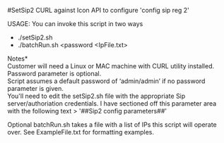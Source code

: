 #SetSip2
CURL against Icon API to configure 'config sip reg 2'

USAGE: You can invoke this script in two ways

- ./setSip2.sh <password> <IPofMachine>
- ./batchRun.sh <password <IpFile.txt>
  
Notes* <br />
Customer will need a Linux or MAC machine with CURL utility installed.  
Password parameter is optional.  
Script assumes a default password of ‘admin/admin’ if no password parameter is given.  
You'll need to edit the setSip2.sh file with the appropriate Sip server/authoriation credentials. I have sectioned off this parameter area with the following text > '##Sip2 config parameters##'

Optional batchRun.sh takes a file with a list of IPs this script will operate over. See ExampleFile.txt for formatting examples.

